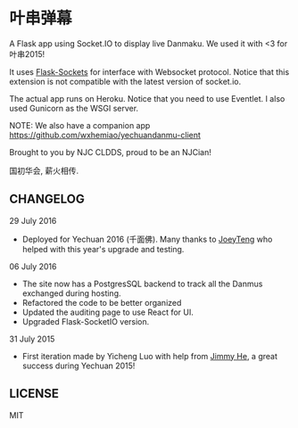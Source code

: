 # 叶串弹幕

A Flask app using Socket.IO to display live Danmaku. We used it with <3 for 叶串2015!

It uses [Flask-Sockets](https://github.com/kennethreitz/flask-sockets) for interface with Websocket protocol. Notice that this extension is not compatible with the latest version of socket.io.

The actual app runs on Heroku. Notice that you need to use Eventlet. I also used Gunicorn as the WSGI server.

NOTE: We also have a companion app https://github.com/wxhemiao/yechuandanmu-client

Brought to you by NJC CLDDS, proud to be an NJCian!

国初华会, 薪火相传.

## CHANGELOG
29 July 2016
- Deployed for Yechuan 2016 (千面佛). Many thanks to [JoeyTeng](https://github.com/JoeyTeng)
who helped with this year's upgrade and testing.

06 July 2016

- The site now has a PostgresSQL backend to track all the Danmus exchanged during hosting.
- Refactored the code to be better organized
- Updated the auditing page to use React for UI.
- Upgraded Flask-SocketIO version.

31 July 2015
- First iteration made by Yicheng Luo with help from [Jimmy He](https://github.com/wxhemiao), a great success during Yechuan 2015!


## LICENSE
MIT
